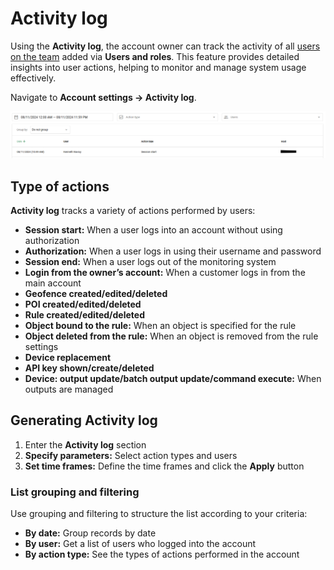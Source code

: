 # Activity log

Using the **Activity log**, the account owner can track the activity of all [users on the team](users-and-roles/) added via **Users and roles**. This feature provides detailed insights into user actions, helping to monitor and manage system usage effectively.

Navigate to **Account settings → Activity log**.

![](../../user-guide/account/attachments/image-20241108-172817.png)

## Type of actions

**Activity log** tracks a variety of actions performed by users:

* **Session start:** When a user logs into an account without using authorization
* **Authorization:** When a user logs in using their username and password
* **Session end:** When a user logs out of the monitoring system
* **Login from the owner’s account:** When a customer logs in from the main account
* **Geofence created/edited/deleted**
* **POI created/edited/deleted**
* **Rule created/edited/deleted**
* **Object bound to the rule:** When an object is specified for the rule
* **Object deleted from the rule:** When an object is removed from the rule settings
* **Device replacement**
* **API key shown/create/deleted**
* **Device: output update/batch output update/command execute:** When outputs are managed

## Generating Activity log

1. Enter the **Activity log** section
2. **Specify parameters:** Select action types and users
3. **Set time frames:** Define the time frames and click the **Apply** button

### List grouping and filtering

Use grouping and filtering to structure the list according to your criteria:

* **By date:** Group records by date
* **By user:** Get a list of users who logged into the account
* **By action type:** See the types of actions performed in the account
